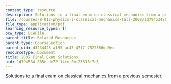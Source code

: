 ```yaml
---
content_type: resource
description: Solutions to a final exam on classical mechanics from a previous semester.
file: /courses/8-012-physics-i-classical-mechanics-fall-2008/1d794534865ede7214fe0bf23815f7e5_2007_final_sol.pdf
file_type: application/pdf
learning_resource_types: []
ocw_type: OCWFile
parent_title: Related Resources
parent_type: CourseSection
parent_uid: d3234428-a195-ac45-47f7-7522856da9ec
resourcetype: Document
title: 2007 Final Exam Solutions
uid: 1d794534-865e-de72-14fe-0bf23815f7e5
---
```

Solutions to a final exam on classical mechanics from a previous semester.
